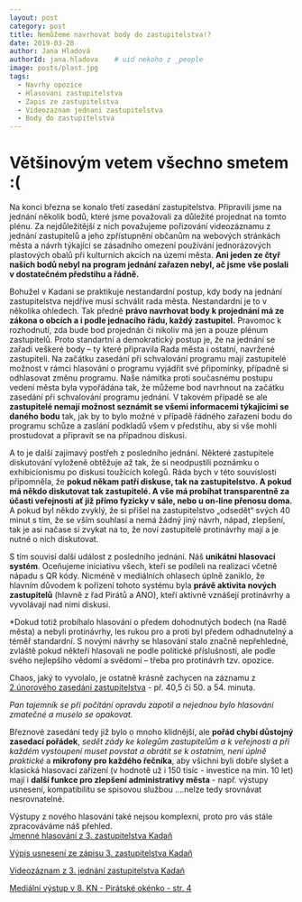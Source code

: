 ```yaml
---
layout: post
category: post
title: Nemůžeme navrhovat body do zastupitelstva!?
date: 2019-03-28
author: Jana Hladová
authorId: jana.hladova    # uid nekoho z _people
image: posts/plast.jpg
tags:
  - Navrhy opozice
  - Hlasovani zastupitelstva
  - Zapis ze zastupitelstva
  - Videozaznam jednani zastupitelstva
  - Body do zastupitelstva
---
```


# Většinovým vetem všechno smetem :(


Na konci března se konalo třetí zasedání zastupitelstva. 
Připravili jsme na jednání několik bodů, které jsme považovali za důležité projednat na tomto plénu. 
Za nejdůležitější z nich považujeme pořizování videozáznamu z jednání zastupitelů a jeho zpřístupnění občanům na webových stránkách města a návrh týkající se zásadního omezení používání jednorázových plastových obalů při kulturních akcích na území města. 
**Ani jeden ze čtyř našich bodů nebyl na program jednání zařazen nebyl, ač jsme vše poslali v dostatečném předstihu a řádně.**

Bohužel v Kadani se praktikuje nestandardní postup, kdy body na jednání zastupitelstva nejdříve musí schválit rada města. 
Nestandardní je to v několika ohledech. 
Tak předně **právo navrhovat body k projednání má ze zákona o obcích a i podle jednacího řádu, každý zastupitel.**
Pravomoc k rozhodnutí, zda bude bod projednán či nikoliv má jen a pouze plénum zastupitelů. 
Proto standartní a demokratický postup je, že na jednání se zařadí veškeré body – ty které připravila Rada města i ostatní, navržené zastupiteli. Na začátku zasedání při schvalování programu mají zastupitelé možnost v rámci hlasování o programu vyjádřit své připomínky, případně si odhlasovat změnu programu. 
Naše námitka proti současnému postupu vedení města byla vypořádána tak, že můžeme bod navrhnout na začátku zasedání při schvalování programu jednání. 
V takovém případě se ale **zastupitelé nemají možnost seznámit se všemi informacemi týkajícími se daného bodu** tak, jak by to bylo možné v případě řádného zařazení bodu do programu schůze a zaslání podkladů všem v předstihu, aby si vše mohli prostudovat a připravit se na případnou diskusi.

A to je další zajímavý postřeh z posledního jednání. Některé zastupitele diskutování vyloženě obtěžuje až tak, že si neodpustili poznámku o exhibicionismu po diskusi toužících kolegů. 
Ráda bych v této souvislosti připomněla, že **pokud někam patří diskuse, tak na zastupitelstvo. A pokud má někdo diskutovat tak zastupitelé. A vše má probíhat transparentně za účasti veřejnosti ať již přímo fyzicky v sále, nebo u on-line přenosu doma.**
A pokud byl někdo zvyklý, že si přišel na zastupitelstvo „odsedět“ svých 40 minut s tím, že se vším souhlasí a nemá žádný jiný návrh, nápad, zlepšení, tak je asi načase si zvykat na to, že noví zastupitelé protinávrhy mají a je nutné o nich diskutovat.

S tím souvisí další událost z posledního jednání. Náš **unikátní hlasovací systém**.
Oceňujeme iniciativu všech, kteří se podíleli na realizaci včetně nápadu s QR kódy. 
Nicméně v mediálních ohlasech úplně zaniklo, že hlavním důvodem k pořízení tohoto systému byla **právě aktivita nových zastupitelů**
(hlavně z řad Pirátů a ANO), kteří aktivně vznášejí protinávrhy a vyvolávají nad nimi diskusi.    

*Dokud totiž probíhalo hlasování o předem dohodnutých bodech (na Radě města) a nebyli protinávrhy, les rukou pro a proti byl předem odhadnutelný a téměř standardní. 
S novými návrhy se hlasování stalo značně nepřehledné, zvláště pokud někteří hlasovali ne podle politické příslušnosti, ale podle svého nejlepšího vědomí a svědomí – třeba pro protinávrh tzv. opozice. 

Chaos, jaký to vyvolalo, je ostatně krásně zachycen na záznamu z [2.únorového zasedání zastupitelstva](https://kadan.pirati.cz/aktuality/2zmz.html) - př. 40,5 či 50. a 54. minuta.   

*Pan tajemník se při počítání opravdu zapotil a nejednou bylo hlasování zmatečné a muselo se opakovat.* 

Březnové zasedání tedy již bylo o mnoho klidnější, ale **pořád chybí důstojný zasedací pořádek**,
*sedět zády ke kolegům zastupitelům a k veřejnosti a při každém vystoupení muset povstat a obrátit se k ostatním, není úplně praktické* a **mikrofony pro každého řečníka**, aby všichni byli dobře slyšet a klasická hlasovací zařízení (v hodnotě už i 150 tisíc - investice na min. 10 let) mají i **další funkce pro zlepšení administrativy města** - např. výstupy usnesení, kompatibilitu se spisovou službou ....nelze tedy srovnávat nesrovnatelné.

Výstupy z nového hlasování také nejsou komplexní, proto pro vás stále zpracováváme náš přehled.  
[Jmenné hlasování z 3. zastupitelstva Kadaň](https://drive.google.com/open?id=1oODN4Yk6B0cPYpqcDv8sKME5KPF048vB)

[Výpis usnesení ze zápisu 3. zastupitelstva Kadaň](http://www.mesto-kadan.cz/obcan/)

[Videozáznam z 3. jednání zastupitelstva Kadaň](https://www.youtube.com/watch?v=kP8hLFUK0a8)

[Mediální výstup v 8. KN - Pirátské okénko - str. 4](http://www.kadanskenoviny.cz/2019.html) 


